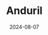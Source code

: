---  
layout: startup_page  
title: "Anduril"  
id: "anduril.com"  
permalink: "/andurilanduril.com08072024/"  
website: "https://www.anduril.com/"  
funding_round: ""  
funding_amount: "$1.5B"  
investors: "Founders Fund, Sands Capital, Fidelity Management & Research Company, Baillie Gifford"  
about: "Anduril is a defense technology startup aiming to become a major defense contractor. It focuses on developing and manufacturing autonomous military systems, leveraging a software-defined manufacturing platform called \"Arsenal\" to achieve hyper-scale production. Its unique value proposition lies in faster production and a more efficient, software-driven approach to defense manufacturing."  
markets: "Defense Technology, Aerospace, Artificial Intelligence (AI), Government, Military, National Security"  
hq: "Costa Mesa, California, United States"  
founded_year: "2017"  
linkedin: "https://www.linkedin.com/company/andurilindustries"  
twitter: "https://twitter.com/anduriltech"  
instagram: ""  
facebook: "https://www.facebook.com/andurilindustries"  
crunchbase: "https://www.crunchbase.com/organization/anduril-industries"  
pitchbook: "https://pitchbook.com/profiles/company/223461-82"  

date_display: "07-Aug-2024"  
date: "2024-08-07"

# SEO Optimization  
meta_title: "Anduril -  Funding ($1.5B)"  
meta_description: "Anduril, Anduril is a defense technology startup aiming to become a major defense contractor. It focuses on developing and manufacturing autonomous military sy..."  
meta_keywords: "Anduril, Defense Technology, Aerospace, Artificial Intelligence (AI), Government, Military, National Security,  funding"  
canonical_url: "https://startup.projectstartups.com/andurilanduril.com08072024/"  
---